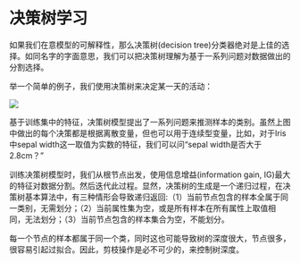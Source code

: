 # 决策树学习


如果我们在意模型的可解释性，那么决策树(decision tree)分类器绝对是上佳的选择。如同名字的字面意思，我们可以把决策树理解为基于一系列问题对数据做出的分割选择。

举一个简单的例子，我们使用决策树来决定某一天的活动：



![](https://ooo.0o0.ooo/2016/06/21/5769da1318edf.png)

基于训练集中的特征，决策树模型提出了一系列问题来推测样本的类别。虽然上图中做出的每个决策都是根据离散变量，但也可以用于连续型变量，比如，对于Iris中sepal width这一取值为实数的特征，我们可以问“sepal width是否大于2.8cm？”


训练决策树模型时，我们从根节点出发，使用信息增益(information gain, IG)最大的特征对数据分割。然后迭代此过程。显然，决策树的生成是一个递归过程，在决策树基本算法中，有三种情形会导致递归返回:（1）当前节点包含的样本全属于同一类别，无需划分；（2）当前属性集为空，或是所有样本在所有属性上取值相同，无法划分；（3）当前节点包含的样本集合为空，不能划分。

每一个节点的样本都属于同一个类，同时这也可能导致树的深度很大，节点很多，很容易引起过拟合。因此，剪枝操作是必不可少的，来控制树深度。






















